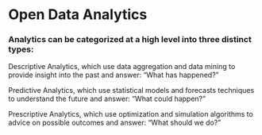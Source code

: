 # Open Data Analytics

### Analytics can be categorized at a high level into three distinct types:


Descriptive Analytics, which use data aggregation and data mining to provide insight into the past and answer: “What has happened?”


Predictive Analytics, which use statistical models and forecasts techniques to understand the future and answer: “What could happen?”


Prescriptive Analytics, which use optimization and simulation algorithms to advice on possible outcomes and answer: “What should we do?”